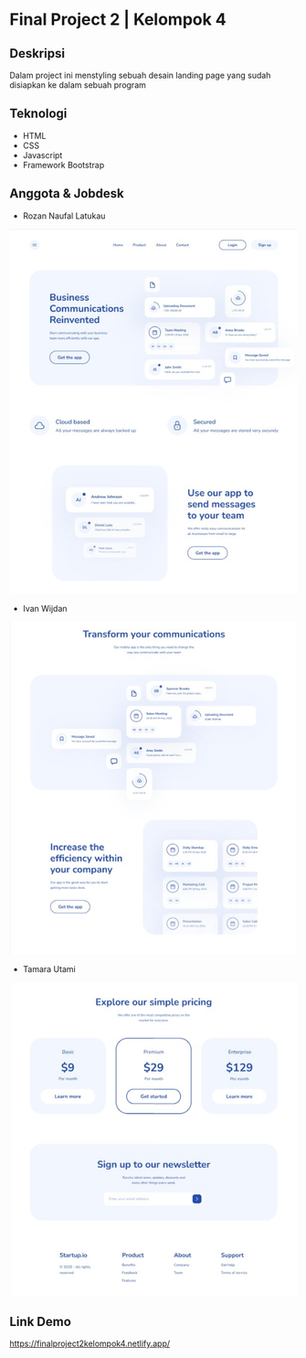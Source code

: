 # Final Project 2 | Kelompok 4

## Deskripsi

Dalam project ini menstyling sebuah desain landing page yang sudah disiapkan ke dalam sebuah program

## Teknologi

- HTML
- CSS
- Javascript
- Framework Bootstrap

## Anggota & Jobdesk

- Rozan Naufal Latukau

![Jobdesk Rozan](Assets/Jobdesk-1.jpeg)

- Ivan Wijdan

![Jobdesk Ivan](Assets/Jobdesk-2.jpeg)

- Tamara Utami

![Jobdesk Tamara](Assets/Jobdesk-3.jpeg)

## Link Demo

https://finalproject2kelompok4.netlify.app/
